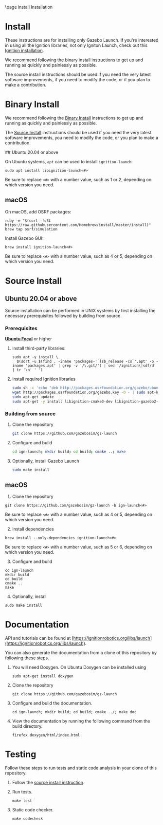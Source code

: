 \page install Installation

# Install

These instructions are for installing only Gazebo Launch. If you're interested
in using all the Ignition libraries, not only Igniton Launch, check out this
[Ignition installation](https://ignitionrobotics.org/docs/latest/install).

We recommend following the binary install instructions to get up and running as
quickly and painlessly as possible.

The source install instructions should be used if you need the very latest
software improvements, if you need to modify the code, or if you plan to make a
contribution.

# Binary Install

We recommend following the [Binary Install](#binary-install) instructions to get up and running as quickly and painlessly as possible.

The [Source Install](#source-install) instructions should be used if you need the very latest software improvements, you need to modify the code, or you plan to make a contribution.

## Ubuntu 20.04 or above

On Ubuntu systems, `apt` can be used to install `ignition-launch`:

```
sudo apt install libignition-launch<#>
```

Be sure to replace `<#>` with a number value, such as 1 or 2, depending on
which version you need.

## macOS

On macOS, add OSRF packages:
  ```
  ruby -e "$(curl -fsSL https://raw.githubusercontent.com/Homebrew/install/master/install)"
  brew tap osrf/simulation
  ```

Install Gazebo GUI:
  ```
  brew install ignition-launch<#>
  ```

Be sure to replace `<#>` with a number value, such as 4 or 5, depending on
which version you need.

# Source Install


## Ubuntu 20.04 or above

Source installation can be performed in UNIX systems by first installing the
necessary prerequisites followed by building from source.

### Prerequisites

**[Ubuntu Focal](http://releases.ubuntu.com/20.04/)** or higher

1. Install third-party libraries:

    ```
    sudo apt -y install \
      $(sort -u $(find . -iname 'packages-'`lsb_release -cs`'.apt' -o -iname 'packages.apt' | grep -v '/\.git/') | sed '/ignition\|sdf/d' | tr '\n' ' ')
    ```

1. Install required Ignition libraries

    ```sh
    sudo sh -c 'echo "deb http://packages.osrfoundation.org/gazebo/ubuntu-stable `lsb_release -cs` main" > /etc/apt/sources.list.d/gazebo-stable.list'
    wget http://packages.osrfoundation.org/gazebo.key -O - | sudo apt-key add -
    sudo apt-get update
    sudo apt-get -y install libignition-cmake3-dev libignition-gazebo2-dev
    ```

### Building from source

1. Clone the repository

    ```sh
    git clone https://github.com/gazebosim/gz-launch
    ```

2. Configure and build

    ```sh
    cd ign-launch; mkdir build; cd build; cmake ..; make
    ```

3. Optionally, install Gazebo Launch

    ```sh
    sudo make install
    ```

## macOS

1. Clone the repository
  ```
  git clone https://github.com/gazebosim/gz-launch -b ign-launch<#>
  ```
  Be sure to replace `<#>` with a number value, such as 4 or 5, depending on
  which version you need.

2. Install dependencies
  ```
  brew install --only-dependencies ignition-launch<#>
  ```
  Be sure to replace `<#>` with a number value, such as 5 or 6, depending on
  which version you need.

3. Configure and build
  ```
  cd ign-launch
  mkdir build
  cd build
  cmake ..
  make
  ```

4. Optionally, install
  ```
  sudo make install
  ```

# Documentation

API and tutorials can be found at [https://ignitionrobotics.org/libs/launch](https://ignitionrobotics.org/libs/launch).

You can also generate the documentation from a clone of this repository by following these steps.

1. You will need Doxygen. On Ubuntu Doxygen can be installed using

    ```
    sudo apt-get install doxygen
    ```

2. Clone the repository

    ```
    git clone https://github.com/gazebosim/gz-launch
    ```

3. Configure and build the documentation.

    ```
    cd ign-launch; mkdir build; cd build; cmake ../; make doc
    ```

4. View the documentation by running the following command from the build directory.

    ```
    firefox doxygen/html/index.html
    ```

# Testing

Follow these steps to run tests and static code analysis in your clone of this repository.

1. Follow the [source install instruction](#source-install).

2. Run tests.

    ```
    make test
    ```

3. Static code checker.

    ```
    make codecheck
    ```
